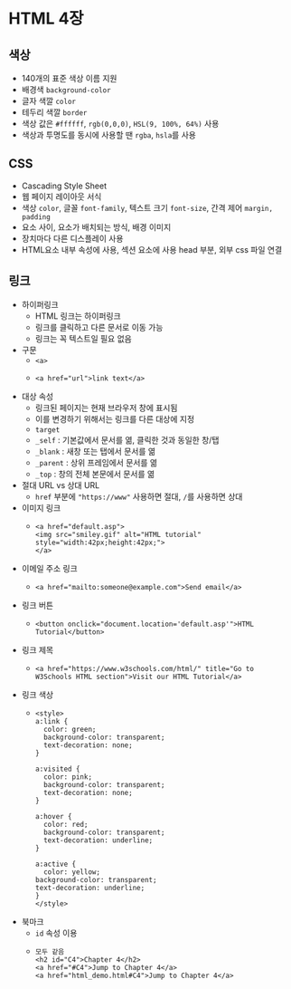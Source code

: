# HTML 4장
## 색상
- 140개의 표준 색상 이름 지원
- 배경색 `background-color`
- 글자 색깔 `color`
- 테두리 색깔 `border`
- 색상 값은 `#ffffff`, `rgb(0,0,0)`, `HSL(9, 100%, 64%)` 사용
- 색상과 투명도를 동시에 사용할 땐 `rgba`, `hsla`를 사용

## CSS
- Cascading Style Sheet
- 웹 페이지 레이아웃 서식
- 색상 `color`, 글꼴 `font-family`, 텍스트 크기 `font-size`, 간격 제어 `margin, padding`
- 요소 사이, 요소가 배치되는 방식, 배경 이미지
- 장치마다 다른 디스플레이 사용
- HTML요소 내부 속성에 사용, 섹션 요소에 사용 head 부분, 외부 css 파일 연결

## 링크
- 하이퍼링크
  + HTML 링크는 하이퍼링크
  + 링크를 클릭하고 다른 문서로 이동 가능
  + 링크는 꼭 텍스트일 필요 없음
- 구문
  + `<a>`
  + ```
    <a href="url">link text</a>
    ```
- 대상 속성
  + 링크된 페이지는 현재 브라우저 창에 표시됨
  + 이를 변경하기 위해서는 링크를 다른 대상에 지정
  +  `target`
  +  `_self` : 기본값에서 문서를 엶, 클릭한 것과 동일한 창/탭
  +  `_blank` : 새창 또는 탭에서 문서를 엶
  +  `_parent` : 상위 프레임에서 문서를 엶
  +  `_top` : 창의 전체 본문에서 문서를 엶
- 절대 URL vs 상대 URL
  + `href` 부분에 `"https://www"` 사용하면 절대, `/`를 사용하면 상대
- 이미지 링크
  + ```
    <a href="default.asp">
    <img src="smiley.gif" alt="HTML tutorial" style="width:42px;height:42px;">
    </a>
    ```
- 이메일 주소 링크
  + ```
    <a href="mailto:someone@example.com">Send email</a>
    ```
- 링크 버튼
  + ```
    <button onclick="document.location='default.asp'">HTML Tutorial</button>
    ```
- 링크 제목
  + ```
    <a href="https://www.w3schools.com/html/" title="Go to W3Schools HTML section">Visit our HTML Tutorial</a>
    ```
 - 링크 색상
   + ```
     <style>
     a:link {
       color: green;
       background-color: transparent;
       text-decoration: none;
     }
     
     a:visited {
       color: pink;
       background-color: transparent;
       text-decoration: none;
     }
     
     a:hover {
       color: red;
       background-color: transparent;
       text-decoration: underline;
     }
     
     a:active {
       color: yellow;
     background-color: transparent;
     text-decoration: underline;
     }
     </style>
     ```
 - 북마크
   + `id` 속성 이용
   + ```
     모두 같음
     <h2 id="C4">Chapter 4</h2>
     <a href="#C4">Jump to Chapter 4</a>
     <a href="html_demo.html#C4">Jump to Chapter 4</a>
     ```
